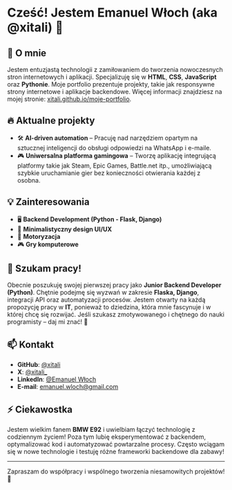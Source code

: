 <!---
xitali/xitali is a ✨ special ✨ repository because its `README.md` (this file) appears on your GitHub profile.
You can click the Preview link to take a look at your changes.
- 👋 Hi, I’m @xitali
- 👀 I’m interested in ...
- 🌱 I’m currently learning ...
- 💞️ I’m looking to collaborate on ...
- 📫 How to reach me ...
- 😄 Pronouns: ...
- ⚡ Fun fact: ...
--->
# Cześć! Jestem Emanuel Włoch (aka @xitali) 👋

## 🚀 O mnie
Jestem entuzjastą technologii z zamiłowaniem do tworzenia nowoczesnych stron internetowych i aplikacji. Specjalizuję się w **HTML**, **CSS**, **JavaScript** oraz **Pythonie**. Moje portfolio prezentuje projekty, takie jak responsywne strony internetowe i aplikacje backendowe. Więcej informacji znajdziesz na mojej stronie: [xitali.github.io/moje-portfolio](https://xitali.github.io/moje-portfolio).

## 🔥 Aktualne projekty
- 🛠 **AI-driven automation** – Pracuję nad narzędziem opartym na sztucznej inteligencji do obsługi odpowiedzi na WhatsApp i e-maile.
- 🎮 **Uniwersalna platforma gamingowa** – Tworzę aplikację integrującą platformy takie jak Steam, Epic Games, Battle.net itp., umożliwiającą szybkie uruchamianie gier bez konieczności otwierania każdej z osobna.

## 💡 Zainteresowania
- 🖥 **Backend Development (Python - Flask, Django)**
- 🎨 **Minimalistyczny design UI/UX**
- 🚗 **Motoryzacja**
- 🎮 **Gry komputerowe**

## 🎯 Szukam pracy!
Obecnie poszukuję swojej pierwszej pracy jako **Junior Backend Developer (Python)**. Chętnie podejmę się wyzwań w zakresie **Flaska, Django**, integracji API oraz automatyzacji procesów. Jestem otwarty na każdą propozycję pracy w **IT**, ponieważ to dziedzina, która mnie fascynuje i w której chcę się rozwijać. Jeśli szukasz zmotywowanego i chętnego do nauki programisty – daj mi znać! 💼

## 📫 Kontakt
- **GitHub**: [@xitali](https://github.com/xitali)
- **X**: [@xitali_](https://x.com/xitali_)
- **LinkedIn**: [@Emanuel Włoch](https://www.linkedin.com/in/emanuelwloch)
- **E-mail**: emanuel.wloch@gmail.com

## ⚡ Ciekawostka
Jestem wielkim fanem **BMW E92** i uwielbiam łączyć technologię z codziennym życiem! Poza tym lubię eksperymentować z backendem, optymalizować kod i automatyzować powtarzalne procesy. Często wciągam się w nowe technologie i testuję różne frameworki backendowe dla zabawy!

---
Zapraszam do współpracy i wspólnego tworzenia niesamowitych projektów! 🚀
